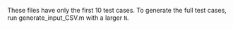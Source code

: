 These files have only the first 10 test cases. To generate the full test cases, run generate_input_CSV.m with a larger `N`.
